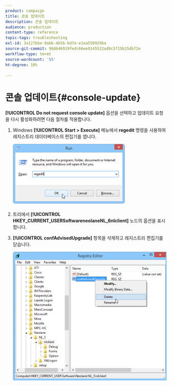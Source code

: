 ```yaml
---
product: campaign
title: 콘솔 업데이트
description: 콘솔 업데이트
audience: production
content-type: reference
topic-tags: troubleshooting
exl-id: 3a127bbe-9abb-4b5b-bd7e-e1ea550929ba
source-git-commit: 98d646919fedc66ee9145522ad0c5f15b25dbf2e
workflow-type: tm+mt
source-wordcount: '55'
ht-degree: 10%

---
```


# 콘솔 업데이트{#console-update}

**[!UICONTROL Do not request console update]** 옵션을 선택하고 업데이트 요청을 다시 활성화하려면 다음 절차를 적용합니다.

1. Windows **[!UICONTROL Start > Execute]** 메뉴에서 **regedit** 명령을 사용하여 레지스트리 데이터베이스의 편집기를 엽니다.

   ![](assets/ncs_console_update_1.png)

1. 트리에서 **[!UICONTROL HKEY_CURRENT_USERSoftwareneolaneNL_6nlclient]** 노드의 옵션을 표시합니다.
1. **[!UICONTROL confAdvisedUpgrade]** 항목을 삭제하고 레지스트리 편집기를 닫습니다.

   ![](assets/ncs_console_update_2.png)
